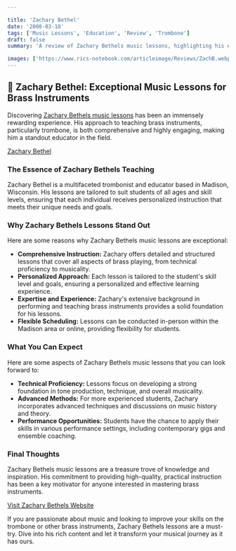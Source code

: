 ```yaml
---

title: 'Zachary Bethel'
date: '2008-03-18'
tags: ['Music Lessons', 'Education', 'Review', 'Trombone']
draft: false
summary: 'A review of Zachary Bethels music lessons, highlighting his exceptional teaching skills and comprehensive approach to brass education.'

images: ['https://www.rics-notebook.com/articleimage/Reviews/ZachB.webp']
---
```


## 🎵 Zachary Bethel: Exceptional Music Lessons for Brass Instruments

Discovering [Zachary Bethels music lessons](https://www.zacharybethel.com) has been an immensely rewarding experience. His approach to teaching brass instruments, particularly trombone, is both comprehensive and highly engaging, making him a standout educator in the field.

[Zachary Bethel](https://www.zacharybethel.com/lessonsandservices)

### The Essence of Zachary Bethels Teaching

Zachary Bethel is a multifaceted trombonist and educator based in Madison, Wisconsin. His lessons are tailored to suit students of all ages and skill levels, ensuring that each individual receives personalized instruction that meets their unique needs and goals.

### Why Zachary Bethels Lessons Stand Out

Here are some reasons why Zachary Bethels music lessons are exceptional:

- **Comprehensive Instruction:** Zachary offers detailed and structured lessons that cover all aspects of brass playing, from technical proficiency to musicality.
- **Personalized Approach:** Each lesson is tailored to the student's skill level and goals, ensuring a personalized and effective learning experience.
- **Expertise and Experience:** Zachary's extensive background in performing and teaching brass instruments provides a solid foundation for his lessons.
- **Flexible Scheduling:** Lessons can be conducted in-person within the Madison area or online, providing flexibility for students.

### What You Can Expect

Here are some aspects of Zachary Bethels music lessons that you can look forward to:

- **Technical Proficiency:** Lessons focus on developing a strong foundation in tone production, technique, and overall musicality.
- **Advanced Methods:** For more experienced students, Zachary incorporates advanced techniques and discussions on music history and theory.
- **Performance Opportunities:** Students have the chance to apply their skills in various performance settings, including contemporary gigs and ensemble coaching.

### Final Thoughts

Zachary Bethels music lessons are a treasure trove of knowledge and inspiration. His commitment to providing high-quality, practical instruction has been a key motivator for anyone interested in mastering brass instruments.

[Visit Zachary Bethels Website](https://www.zacharybethel.com)

If you are passionate about music and looking to improve your skills on the trombone or other brass instruments, Zachary Bethels lessons are a must-try. Dive into his rich content and let it transform your musical journey as it has ours.


